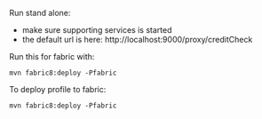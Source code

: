 Run stand alone:

* make sure supporting services is started
* the default url is here: http://localhost:9000/proxy/creditCheck 

Run this for fabric with:

    mvn fabric8:deploy -Pfabric
    
    
To deploy profile to fabric:
    
    mvn fabric8:deploy -Pfabric
    
    
    
